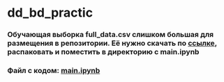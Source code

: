# dd_bd_practic

### Обучающая выборка full_data.csv слишком большая для размещения в репозитории. Её нужно скачать по [ссылке](https://drive.google.com/file/d/1wBk51HINdpBRXVQNiWCabp4mrWs67kJE/view?usp=sharing), распаковать и поместить в директорию с main.ipynb

### Файл с кодом: [main.ipynb](main.ipynb)
